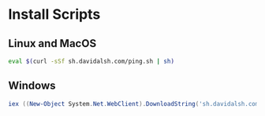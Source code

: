 # Install Scripts

## Linux and MacOS

```bash
eval $(curl -sSf sh.davidalsh.com/ping.sh | sh)
```

## Windows

```powershell
iex ((New-Object System.Net.WebClient).DownloadString('sh.davidalsh.com/ping.ps1'))
```
